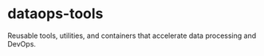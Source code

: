 # dataops-tools

Reusable tools, utilities, and containers that accelerate data processing and DevOps.
